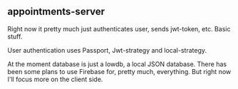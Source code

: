 ## appointments-server
Right now it pretty much just authenticates user, sends jwt-token, etc. Basic stuff.

User authentication uses Passport, Jwt-strategy and local-strategy.

At the moment database is just a lowdb, a local JSON database. There has been some plans to use Firebase for, pretty much, everything. But right now I'll focus more on the client side.

